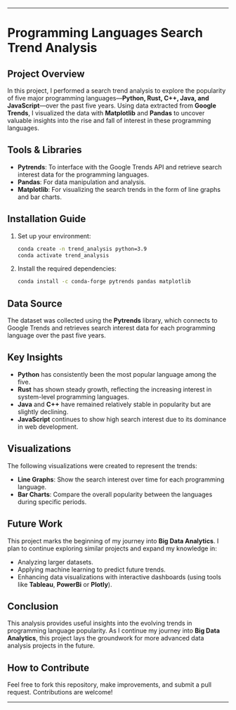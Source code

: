 
---

# Programming Languages Search Trend Analysis

## Project Overview

In this project, I performed a search trend analysis to explore the popularity of five major programming languages—**Python, Rust, C++, Java, and JavaScript**—over the past five years. Using data extracted from **Google Trends**, I visualized the data with **Matplotlib** and **Pandas** to uncover valuable insights into the rise and fall of interest in these programming languages.

## Tools & Libraries

- **Pytrends**: To interface with the Google Trends API and retrieve search interest data for the programming languages.
- **Pandas**: For data manipulation and analysis.
- **Matplotlib**: For visualizing the search trends in the form of line graphs and bar charts.

## Installation Guide

1. Set up your environment:
   ```bash
   conda create -n trend_analysis python=3.9
   conda activate trend_analysis
   ```

2. Install the required dependencies:
   ```bash
   conda install -c conda-forge pytrends pandas matplotlib
   ```


## Data Source

The dataset was collected using the **Pytrends** library, which connects to Google Trends and retrieves search interest data for each programming language over the past five years.

## Key Insights

- **Python** has consistently been the most popular language among the five.
- **Rust** has shown steady growth, reflecting the increasing interest in system-level programming languages.
- **Java** and **C++** have remained relatively stable in popularity but are slightly declining.
- **JavaScript** continues to show high search interest due to its dominance in web development.

## Visualizations

The following visualizations were created to represent the trends:

- **Line Graphs**: Show the search interest over time for each programming language.
- **Bar Charts**: Compare the overall popularity between the languages during specific periods.

## Future Work

This project marks the beginning of my journey into **Big Data Analytics**. I plan to continue exploring similar projects and expand my knowledge in:

- Analyzing larger datasets.
- Applying machine learning to predict future trends.
- Enhancing data visualizations with interactive dashboards (using tools like **Tableau**, **PowerBi** or **Plotly**).

## Conclusion

This analysis provides useful insights into the evolving trends in programming language popularity. As I continue my journey into **Big Data Analytics**, this project lays the groundwork for more advanced data analysis projects in the future.

## How to Contribute

Feel free to fork this repository, make improvements, and submit a pull request. Contributions are welcome!

---

